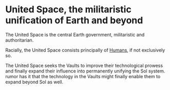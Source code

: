 # United Space, the militaristic unification of Earth and beyond

The United Space is the central Earth government, militaristic and authoritarian.

Racially, the United Space consists principally of [Humans](../Races/Humans), if not exclusively so.

The United Space seeks the Vaults to improve their technological prowess and finally expand their influence into permanently unifying the Sol system. rumor has it that the technology in the Vaults might finally enable them to expand beyond Sol as well.